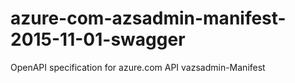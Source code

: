 # azure-com-azsadmin-manifest-2015-11-01-swagger
OpenAPI specification for azure.com API vazsadmin-Manifest
